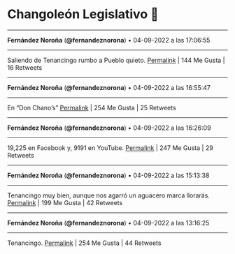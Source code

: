 # Changoleón Legislativo 🙈
*****
**Fernández Noroña** (**@fernandeznorona**) • 04-09-2022 a las 17:06:55
*****
Saliendo de Tenancingo rumbo a Pueblo quieto.
[Permalink](https://twitter.com/fernandeznorona/status/1566593685847949312) | 144 Me Gusta | 16 Retweets
*****
**Fernández Noroña** (**@fernandeznorona**) • 04-09-2022 a las 16:55:47
*****
En “Don Chano’s”
[Permalink](https://twitter.com/fernandeznorona/status/1566590885696905216) | 254 Me Gusta | 25 Retweets
*****
**Fernández Noroña** (**@fernandeznorona**) • 04-09-2022 a las 16:26:09
*****
19,225 en Facebook y, 9191 en YouTube.
[Permalink](https://twitter.com/fernandeznorona/status/1566583428287320064) | 247 Me Gusta | 29 Retweets
*****
**Fernández Noroña** (**@fernandeznorona**) • 04-09-2022 a las 15:13:38
*****
Tenancingo muy bien, aunque nos agarró un aguacero marca llorarás.
[Permalink](https://twitter.com/fernandeznorona/status/1566565179650846720) | 199 Me Gusta | 42 Retweets
*****
**Fernández Noroña** (**@fernandeznorona**) • 04-09-2022 a las 13:16:25
*****
Tenancingo.
[Permalink](https://twitter.com/fernandeznorona/status/1566535680217346048) | 254 Me Gusta | 44 Retweets